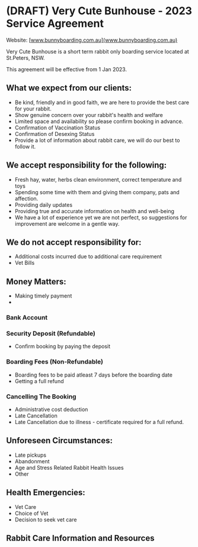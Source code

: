 # (DRAFT) Very Cute Bunhouse - 2023 Service Agreement 
Website: [www.bunnyboarding.com.au](www.bunnyboarding.com.au)

Very Cute Bunhouse is a short term rabbit only boarding service located at St.Peters, NSW.

This agreement will be effective from 1 Jan 2023.

## What we expect from our clients:
- Be kind, friendly and in good faith, we are here to provide the best care for your rabbit.
- Show genuine concern over your rabbit's health and welfare
- Limited space and availability so please confirm booking in advance.
- Confirmation of Vaccination Status
- Confirmation of Desexing Status
- Provide a lot of information about rabbit care, we will do our best to follow it.

## We accept responsibility for the following:
- Fresh hay, water, herbs clean environment, correct temperature and toys
- Spending some time with them and giving them company, pats and affection.
- Providing daily updates
- Providing true and accurate information on health and well-being
- We have a lot of experience yet we are not perfect, so suggestions for improvement are welcome in a gentle way.

## We do not accept responsibility for:
- Additional costs incurred due to additional care requirement
- Vet Bills

## Money Matters:
- Making timely payment
- 
### Bank Account
### Security Deposit (Refundable)
- Confirm booking by paying the deposit
### Boarding Fees (Non-Refundable)
- Boarding fees to be paid atleast 7 days before the boarding date
- Getting a full refund
### Cancelling The Booking
- Administrative cost deduction
- Late Cancellation
- Late Cancellation due to illness - certificate required for a full refund.

## Unforeseen Circumstances:
- Late pickups
- Abandonment
- Age and Stress Related Rabbit Health Issues
- Other

## Health Emergencies: 
- Vet Care
- Choice of Vet
- Decision to seek vet care

## Rabbit Care Information and Resources
